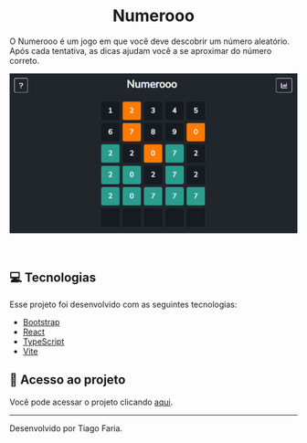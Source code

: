 <h1 align="center">Numerooo</h1>

O Numerooo é um jogo em que você deve descobrir um número aleatório. Após cada tentativa, as dicas ajudam você a se aproximar do número correto.

<p align="center">
	<img src=".github/project.png" alt="Projeto" />
</p>

<br>

## 💻 Tecnologias

Esse projeto foi desenvolvido com as seguintes tecnologias:

- [Bootstrap](https://getbootstrap.com/)
- [React](https://reactjs.org)
- [TypeScript](https://www.typescriptlang.org/)
- [Vite](https://vitejs.dev/)

## 🔗 Acesso ao projeto

Você pode acessar o projeto clicando [aqui](https://numerooo.vercel.app/).

---

Desenvolvido por Tiago Faria.